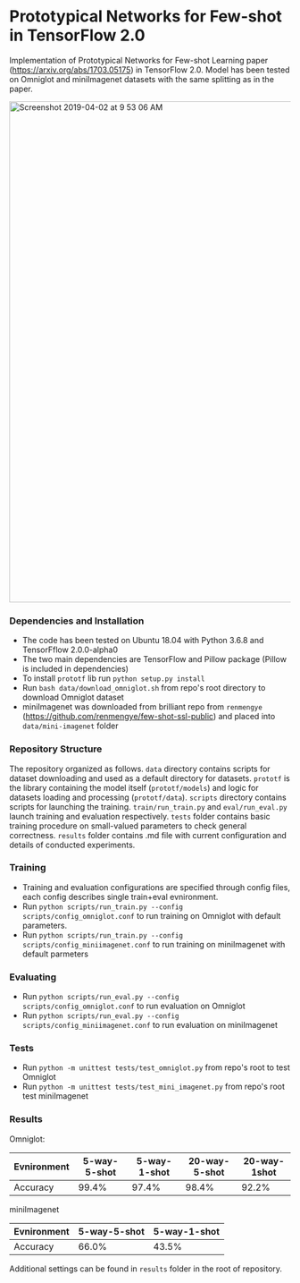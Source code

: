 # Prototypical Networks for Few-shot in TensorFlow 2.0

Implementation of Prototypical Networks for Few-shot Learning paper (https://arxiv.org/abs/1703.05175) in TensorFlow 2.0. Model has been tested on Omniglot and miniImagenet datasets with the same splitting as in the paper.

<img width="896" alt="Screenshot 2019-04-02 at 9 53 06 AM" src="https://user-images.githubusercontent.com/23639048/55438102-5d9e4c00-55a9-11e9-86e2-b4f79f880b83.png">

### Dependencies and Installation

-   The code has been tested on Ubuntu 18.04 with Python 3.6.8 and TensorFflow 2.0.0-alpha0
-   The two main dependencies are TensorFlow and Pillow package (Pillow is included in dependencies)
-   To install `prototf` lib run `python setup.py install`
-   Run `bash data/download_omniglot.sh` from repo's root directory to download Omniglot dataset
-   miniImagenet was downloaded from brilliant repo from `renmengye` (https://github.com/renmengye/few-shot-ssl-public) and placed into `data/mini-imagenet` folder

### Repository Structure

The repository organized as follows. `data` directory contains scripts for dataset downloading and used as a default directory for datasets. `prototf` is the library containing the model itself (`prototf/models`) and logic for datasets loading and processing (`prototf/data`). `scripts` directory contains scripts for launching the training. `train/run_train.py` and `eval/run_eval.py` launch training and evaluation respectively. `tests` folder contains basic training procedure on small-valued parameters to check general correctness. `results` folder contains .md file with current configuration and details of conducted experiments.

### Training

-   Training and evaluation configurations are specified through config files, each config describes single train+eval evnironment.
-   Run `python scripts/run_train.py --config scripts/config_omniglot.conf` to run training on Omniglot with default parameters.
-   Run `python scripts/run_train.py --config scripts/config_miniimagenet.conf` to run training on miniImagenet with default parmeters

### Evaluating

-   Run `python scripts/run_eval.py --config scripts/config_omniglot.conf` to run evaluation on Omniglot
-   Run `python scripts/run_eval.py --config scripts/config_miniimagenet.conf` to run evaluation on miniImagenet

### Tests

-   Run `python -m unittest tests/test_omniglot.py` from repo's root to test Omniglot
-   Run `python -m unittest tests/test_mini_imagenet.py` from repo's root test miniImagenet

### Results

Omniglot:

| Evnironment | 5-way-5-shot | 5-way-1-shot | 20-way-5-shot | 20-way-1shot |
| ----------- | ------------ | ------------ | ------------- | ------------ |
| Accuracy    | 99.4%        | 97.4%        | 98.4%         | 92.2%        |

miniImagenet

| Evnironment | 5-way-5-shot | 5-way-1-shot |
| ----------- | ------------ | ------------ |
| Accuracy    | 66.0%        | 43.5%        |

Additional settings can be found in `results` folder in the root of repository.
